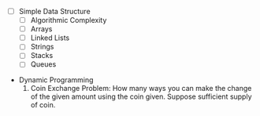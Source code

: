 * [ ] Simple Data Structure
    * [ ] Algorithmic Complexity 
    * [ ] Arrays
    * [ ] Linked Lists 
    * [ ] Strings
    * [ ] Stacks
    * [ ] Queues
* Dynamic Programming
    1. Coin Exchange Problem: How many ways you can make the change of the given amount using the coin given. Suppose sufficient supply of coin.
